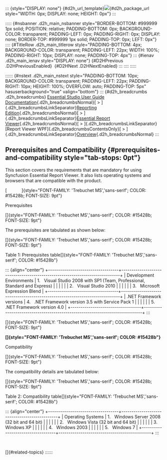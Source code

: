 ::: {style="DISPLAY: none"}
[](ms-xhelp:///?Id=d2h_url_template){#d2h_url_template}![](!package_url!){#d2h_package_url style="WIDTH: 0px; DISPLAY: none; HEIGHT: 0px"}
:::

::::: {#nsbanner .d2h_main_nsbanner style="BORDER-BOTTOM: #999999 1px solid; POSITION: relative; PADDING-BOTTOM: 0px; BACKGROUND-COLOR: transparent; PADDING-LEFT: 0px; PADDING-RIGHT: 0px; DISPLAY: none; BORDER-TOP: #999999 1px solid; PADDING-TOP: 0px; LEFT: 0px"}
:::: {#TitleRow .d2h_main_titlerow style="PADDING-BOTTOM: 4px; BACKGROUND-COLOR: transparent; PADDING-LEFT: 22px; WIDTH: 100%; PADDING-RIGHT: 10px; DISPLAY: none; PADDING-TOP: 4px"}
::: {#ienav .d2h_main_ienav style="DISPLAY: none"}
[](ms-xhelp:///?Id=da9ee5d1-b6ac-42b1-9501-f5b77039900c){#D2HPrevious .D2HPreviousEnabled}  [](ms-xhelp:///?Id=4dd86ed1-34b8-4957-aa97-5af41e905bb7){#D2HNext .D2HNextEnabled}
:::
::::
:::::

:::::: {#nstext .d2h_main_nstext style="PADDING-BOTTOM: 10px; BACKGROUND-COLOR: transparent; PADDING-LEFT: 22px; PADDING-RIGHT: 10px; HEIGHT: 100%; OVERFLOW: auto; PADDING-TOP: 5px" hasuserbackground="true" valign="bottom"}
::: {#d2h_breadcrumbs .d2h_breadcrumbs}
[Essential Studio User Guide Documentation](ms-xhelp:///?Id=12457748-09e3-4d74-a240-8e049cedf030){.d2h_breadcrumbsNormal}[ \> ]{.d2h_breadcrumbsLinkSeparator}[Reporting Edition](ms-xhelp:///?Id=027aa5b6-6676-4f93-ad23-c20e8c45792e){.d2h_breadcrumbsNormal}[ \> ]{.d2h_breadcrumbsLinkSeparator}[Essential Report Viewer](ms-xhelp:///?Id=35081cc7-4b81-4ef5-97d2-894ad584b907){.d2h_breadcrumbsNormal}[ \> ]{.d2h_breadcrumbsLinkSeparator}[Report Viewer WPF]{.d2h_breadcrumbsContentsOnly}[ \> ]{.d2h_breadcrumbsLinkSeparator}[Overview](ms-xhelp:///?Id=944478dd-2c05-46c1-836f-4b0fbcb6849e){.d2h_breadcrumbsNormal}
:::

## Prerequisites and Compatibility {#prerequisites-and-compatibility style="tab-stops: 0pt"}

This section covers the requirements that are mandatory for using Syncfusion Essential Report Viewer. It also lists operating systems and browsers that are compatible with the product.

[            ]{style="FONT-FAMILY: 'Trebuchet MS','sans-serif'; COLOR: #15428b; FONT-SIZE: 9pt"}

Prerequisites

[]{style="FONT-FAMILY: 'Trebuchet MS','sans-serif'; COLOR: #15428b; FONT-SIZE: 9pt"} 

The prerequisites are tabulated as shown below:

[]{style="FONT-FAMILY: 'Trebuchet MS','sans-serif'; COLOR: #15428b; FONT-SIZE: 9pt"} 

Table 1: Prerequisites table[]{style="FONT-FAMILY: 'Trebuchet MS','sans-serif'; COLOR: #15428b"}

::: {align="center"}
+-----------------------------------+-----------------------------------------------------------------------------+
| Development Environments          | 1.   Visual Studio 2008 with SP1 (Team, Professional, Standard and Express) |
|                                   |                                                                             |
|                                   | 2.   Visual Studio 2010                                                     |
|                                   |                                                                             |
|                                   | 3.   Microsoft Expression Blend                                             |
+-----------------------------------+-----------------------------------------------------------------------------+
| .NET Framework versions           | 4.   .NET Framework version 3.5 with Service Pack 1                         |
|                                   |                                                                             |
|                                   | 5.   .NET Framework version 4.0                                             |
+-----------------------------------+-----------------------------------------------------------------------------+
:::

[]{style="FONT-FAMILY: 'Trebuchet MS','sans-serif'; COLOR: #15428b; FONT-SIZE: 9pt"} 

**[]{style="FONT-FAMILY: 'Trebuchet MS','sans-serif'; COLOR: #15428b"}** 

Compatibility

[]{style="FONT-FAMILY: 'Trebuchet MS','sans-serif'; COLOR: #15428b; FONT-SIZE: 9pt"} 

The compatibility details are tabulated below:

[]{style="FONT-FAMILY: 'Trebuchet MS','sans-serif'; COLOR: #15428b; FONT-SIZE: 9pt"} 

Table 2: Compatibility table[]{style="FONT-FAMILY: 'Trebuchet MS','sans-serif'; COLOR: #15428b"}

::: {align="center"}
+-----------------------------------+----------------------------------------------+
| Operating Systems                 | 1.   Windows Server 2008 (32 bit and 64 bit) |
|                                   |                                              |
|                                   | 2.   Windows Vista (32 bit and 64 bit)       |
|                                   |                                              |
|                                   | 3.   Windows XP                              |
|                                   |                                              |
|                                   | 4.   Windows 2003                            |
|                                   |                                              |
|                                   | 5.   Windows 7                               |
+-----------------------------------+----------------------------------------------+
:::

 

[]{#related-topics}
::::::
